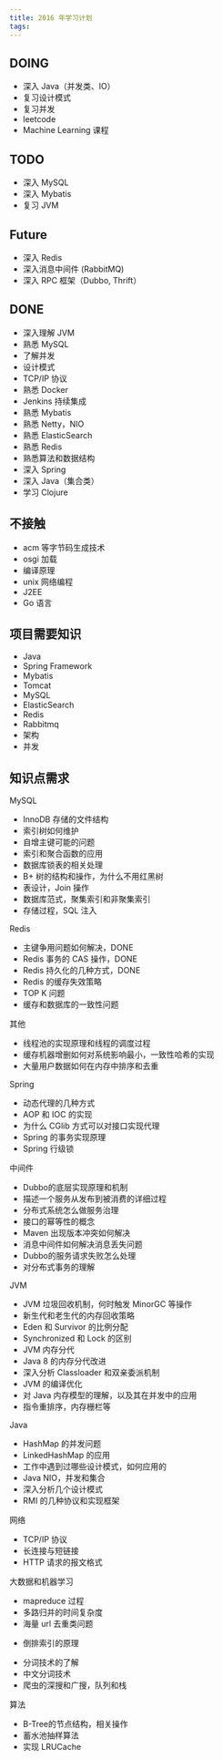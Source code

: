 ```yaml
---
title: 2016 年学习计划
tags:
---
```

## DOING

- 深入 Java（并发类、IO）
- 复习设计模式
- 复习并发
- leetcode
- Machine Learning 课程

## TODO

- 深入 MySQL
- 深入 Mybatis
- 复习 JVM

## Future

- 深入 Redis
- 深入消息中间件 (RabbitMQ)
- 深入 RPC 框架（Dubbo, Thrift）

## DONE

- 深入理解 JVM
- 熟悉 MySQL
- 了解并发
- 设计模式
- TCP/IP 协议
- 熟悉 Docker
- Jenkins 持续集成
- 熟悉 Mybatis
- 熟悉 Netty，NIO
- 熟悉 ElasticSearch 
- 熟悉 Redis
- 熟悉算法和数据结构
- 深入 Spring
- 深入 Java（集合类）
- 学习 Clojure

## 不接触

- acm 等字节码生成技术
- osgi 加载
- 编译原理
- unix 网络编程
- J2EE
- Go 语言

## 项目需要知识

- Java
- Spring Framework
- Mybatis
- Tomcat
- MySQL
- ElasticSearch
- Redis
- Rabbitmq
- 架构
- 并发

## 知识点需求

MySQL

- InnoDB 存储的文件结构
- 索引树如何维护
- 自增主键可能的问题
- 索引和聚合函数的应用
- 数据库锁表的相关处理
- B+ 树的结构和操作，为什么不用红黑树
- 表设计，Join 操作
- 数据库范式，聚集索引和非聚集索引
- 存储过程，SQL 注入

Redis

- 主键争用问题如何解决，DONE
- Redis 事务的 CAS 操作，DONE
- Redis 持久化的几种方式，DONE
- Redis 的缓存失效策略
- TOP K 问题
- 缓存和数据库的一致性问题

其他

- 线程池的实现原理和线程的调度过程
- 缓存机器增删如何对系统影响最小，一致性哈希的实现
- 大量用户数据如何在内存中排序和去重

Spring

- 动态代理的几种方式
- AOP 和 IOC 的实现
- 为什么 CGlib 方式可以对接口实现代理
- Spring 的事务实现原理
- Spring 行级锁

中间件

- Dubbo的底层实现原理和机制
- 描述一个服务从发布到被消费的详细过程
- 分布式系统怎么做服务治理
- 接口的幂等性的概念
- Maven 出现版本冲突如何解决
- 消息中间件如何解决消息丢失问题
- Dubbo的服务请求失败怎么处理
- 对分布式事务的理解

JVM

- JVM 垃圾回收机制，何时触发 MinorGC 等操作
- 新生代和老生代的内存回收策略
- Eden 和 Survivor 的比例分配
- Synchronized 和 Lock 的区别
- JVM 内存分代
- Java 8 的内存分代改进
- 深入分析 Classloader 和双亲委派机制
- JVM 的编译优化
- 对 Java 内存模型的理解，以及其在并发中的应用
- 指令重排序，内存栅栏等

Java

- HashMap 的并发问题
- LinkedHashMap 的应用
- 工作中遇到过哪些设计模式，如何应用的
- Java NIO，并发和集合
- 深入分析几个设计模式
- RMI 的几种协议和实现框架

网络

+ TCP/IP 协议
+ 长连接与短链接
+ HTTP 请求的报文格式

大数据和机器学习

- mapreduce 过程
- 多路归并的时间复杂度
- 海量 url 去重类问题
+ 倒排索引的原理
- 分词技术的了解
- 中文分词技术
- 爬虫的深搜和广搜，队列和栈

算法

- B-Tree的节点结构，相关操作
- 蓄水池抽样算法
- 实现 LRUCache
